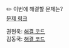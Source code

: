 ✏️ 이번에 해결할 문제는? <br>
[문제 링크](https://leetcode.com/problems/swap-nodes-in-pairs/)

권현욱: [해결 코드](https://github.com/woogie01/Algorithm-Hub/blob/main/LeetCode/Medium/0024-swap-nodes-in-pairs/0024-swap-nodes-in-pairs.java) <br>
김동국: [해결 코드]() <br>
